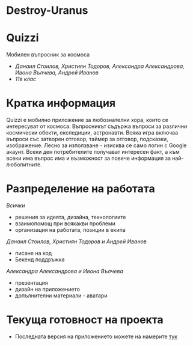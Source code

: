 # Destroy-Uranus
# 
# Quizzi 
Мобилен въпросник за космоса
* *Данаил Стоилов, Християн Тодоров, Александра Александрова, Ивона Вълчева, Андрей Иванов*
* *11в клас*

# Кратка информация
Quizzi е мобилно приложение за любознателни хора, които се интересуват от космоса. Въпросникът съдържа въпроси за различни космически обекти, експедиции, астронавти. Всяка игра включва въпроси със затворен отговор, таймер за отговор, подсказки, изображение. Лесно за използване - изисква се само логин с Google акаунт. Всеки ден потребителите получават интересен факт, а към всеки има въпрос има и възможност за повече информация за най-любопитните.

# Разпределение на работата
*Всички* <br/>
- решения за идеята, дизайна, технологиите  
- взаимопомощ при всякакви проблеми  
- организация на работата, позиции в екипа  

*Данаил Стоилов, Християн Тодоров и Андрей Иванов* <br/>
- писане на код  
- Бекенд поддръжка  

*Александра Александрова и Ивона Вълчева* <br/>
- презентация  
- дизайн на приложението  
- допълнителни материали - аватари  

# Текуща готовност на проекта
* Последната версия на приложението можете на намерите [тук](https://github.com/0DakatA0/Destroy-Uranus)
